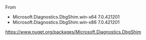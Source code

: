 From

- Microsoft.Diagnostics.DbgShim.win-x64 7.0.421201
- Microsoft.Diagnostics.DbgShim.win-x86 7.0.421201

https://www.nuget.org/packages/Microsoft.Diagnostics.DbgShim
